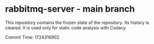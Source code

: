 # rabbitmq-server - main branch

This repository contains the frozen state of the repository.
Its history is cleared. It is used only for static code
analysis with Codacy.

Commit Time: 1724316902